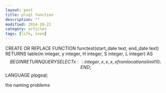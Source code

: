 ```yaml
---
layout: post
title: plsql function 
description: ""
modified: 2014-10-21
category: articles
tags: [life, love]
---
```


CREATE OR REPLACE FUNCTION functest(start_date text, end_date text)
RETURNS table(m integer, y integer, H integer, S integer, L integer)
AS $$
BEGIN
RETURN QUERY
SELECT x::integer,x,x,x,x from locations limit 10;
END;
$$ LANGUAGE plpgsql;


the naming problems
